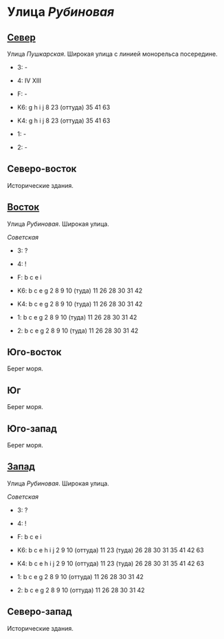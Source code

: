 # Улица *Рубиновая*

## [Север](./525130.md)

Улица *Пушкарская*.
Широкая улица с линией монорельса посередине.

* 3:    -
* 4:    IV  XIII
* F:    -

* K6:   g   h   i   j
        8   23 (оттуда) 35  41  63
* K4:   g   h   i   j
        8   23 (оттуда) 35  41  63
* 1:    -
* 2:    -

## Северо-восток

Исторические здания.

## [Восток](./570140.md)

Улица *Рубиновая*.
Широкая улица.

*Советская*

* 3:    ?
* 4:    !
* F:    b   c   e   i

* K6:   b   c   e   g
        2   8   9   10 (туда)   11  26  28  30  31  42
* K4:   b   c   e   g
        2   8   9   10 (туда)   11  26  28  30  31  42
* 1:    b   c   e   g
        2   8   9   10 (туда)   11  26  28  30  31  42
* 2:    b   c   e   g
        2   8   9   10 (туда)   11  26  28  30  31  42

## Юго-восток

Берег моря.

## Юг

Берег моря.

## Юго-запад

Берег моря.

## [Запад](./520140.md)

Улица *Рубиновая*.
Широкая улица.

*Советская*

* 3:    ?
* 4:    !
* F:    b   c   e   i

* K6:   b   c   e   h   i   j
        2   9   10 (оттуда) 11  23 (туда)   26  28  30  31  35  41  42  63
* K4:   b   c   e   h   i   j
        2   9   10 (оттуда) 11  23 (туда)   26  28  30  31  35  41  42  63
* 1:    b   c   e   g
        2   8   9   10 (оттуда) 11  26  28  30  31  42
* 2:    b   c   e   g
        2   8   9   10 (оттуда) 11  26  28  30  31  42

## Северо-запад

Исторические здания.

